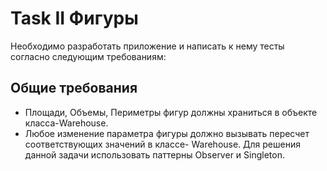 # Task II Фигуры

Необходимо разработать приложение и написать к нему тесты согласно следующим требованиям:

## Общие требования
<!-- - Все созданные объекты геометрических фигур сохранить в объекте-репозитории. Паттерн Repository. -->
<!-- - Разработать спецификации по поиску объектов и групп объектов в репозитории. По имени, по координатам (например: найти все объекты точки которых находятся в первом квадранте, найти все объекты площади поверхности (объемы, периметры) которых заключены в заданный диапазон, найти объекты находящиеся на расстоянии в заданном диапазоне от начала координат) -->
<!-- - Разработать методы по добавлению, удалению объектов репозитория. -->
<!-- - Разработать методы сортировки наборов объектов по имени, по координатам Х первой точки, по координатам Y первой точки и т д. Использовать интерфейс Comparator. -->
- Площади, Объемы, Периметры фигур должны храниться в объекте класса-Warehouse.
- Любое изменение параметра фигуры должно вызывать пересчет соответствующих значений в классе- Warehouse. Для решения данной задачи использовать паттерны Observer и Singleton.